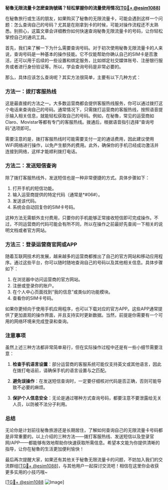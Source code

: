 **秘魯无限流量卡怎麽查詢號碼？轻松掌握你的流量使用情况[[TG💪+ @esim1088](https://t.me/s/esim1088)]**

在秘魯旅行或生活的朋友，如果购买了秘魯的无限流量卡，可能会遇到这样一个问题：怎么查询自己的号码？尤其是在刚拿到卡的时候，可能对操作流程还不太熟悉。别担心，这篇文章会详细教你如何快速查询秘魯无限流量卡的号码，让你轻松掌控自己的通讯工具。

首先，我们来了解一下为什么需要查询号码。对于初次使用秘魯无限流量卡的人来说，查询号码是一种基本的操作技能。它不仅能帮助你确认自己的SIM卡是否激活，还可以用于后续的一些设置和绑定服务，比如绑定社交媒体账号、注册银行服务或者进行身份验证等。所以，学会查询号码是非常必要的。

那么，具体应该怎么查询呢？其实方法很简单，主要有以下几种方式：

### 方法一：拨打客服热线

这是最直接的方法之一。大多数运营商都会提供客服热线服务，你可以通过拨打这个电话来查询自己的号码。通常情况下，只需拨打运营商的客服热线，按照语音提示输入相关信息，就能轻松获取自己的号码。例如，在秘魯，常见的运营商如Claro、Movistar等都有专门的客服热线。拨通后，根据语音指引选择“查询号码”选项即可。

需要注意的是，拨打客服热线时可能需要支付一定的通话费用，因此建议使用WiFi网络进行操作，以免产生额外的费用。此外，确保你的手机已经成功激活并连接到网络，这样才能顺利拨打电话。

### 方法二：发送短信查询

除了拨打客服热线外，发送短信也是一种非常便捷的方式。具体步骤如下：

1. 打开手机的短信功能。
2. 输入运营商提供的特定代码（通常是*#06#）。
3. 发送该代码。
4. 系统会自动回复你的SIM卡号码。

这种方法无需额外支付费用，只要你的手机能够正常接收短信即可完成操作。不过，不同运营商的代码可能会有所不同，所以在操作之前最好先查阅一下相关的说明文档或者官方网站。

### 方法三：登录运营商官网或APP

随着互联网技术的发展，越来越多的运营商都推出了自己的官方网站和移动应用程序。通过这些平台，你可以随时随地查询自己的号码以及其他相关信息。具体步骤如下：

1. 在浏览器中访问运营商的官方网站。
2. 注册或登录你的账户。
3. 在个人中心页面找到“我的信息”或类似的功能模块。
4. 查看你的SIM卡号码。

如果你更倾向于使用手机应用程序，也可以下载对应的官方APP。这些APP通常提供了更加直观的操作界面，并且支持实时更新数据。当然，前提是你需要有一个可用的网络环境来完成登录和查询。

### 注意事项

虽然上述三种方法都非常简单易行，但在实际操作过程中还是有一些小细节需要注意：

1. **检查手机语言设置**：部分运营商的客服系统可能仅支持英文或其他语言，因此在拨打电话前，请确保手机的语言设置与之匹配。
   
2. **避免误操作**：在发送短信查询时，一定要仔细核对代码是否正确，否则可能导致不必要的麻烦。

3. **保护个人信息安全**：无论是通过哪种方式查询号码，都要注意不要泄露给无关人员，以防被不法分子利用。

### 总结

无论你是计划前往秘魯旅游还是长期居住，了解如何查询自己的无限流量卡号码都是非常重要的。以上介绍的三种方法——拨打客服热线、发送短信以及登录官网/APP——都能够有效地帮助你快速获取所需信息。希望本文能为你提供清晰的指导，让你在秘魯的生活更加便利愉快！

最后再次提醒大家，如果还有其他关于秘魯无限流量卡的问题，不妨加入我们的交流群组[[TG💪+ @esim1088](https://t.me/s/esim1088)]，与其他用户一起探讨交流吧！相信在这里你会收获更多实用的小技巧哦~

[[TG💪+ @esim1088](https://t.me/s/esim1088) ![Image](https://i.postimg.cc/4NQfJmqS/Snipaste-2025-05-13-00-14-12.png)]